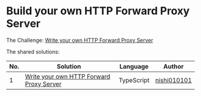 # Build your own HTTP Forward Proxy Server

The Challenge: [Write your own HTTP Forward Proxy Server](https://codingchallenges.fyi/challenges/challenge-forward-proxy/)

The shared solutions:

| No. | Solution | Language | Author |
|-----|----------|----------|--------|
| 1 | [Write your own HTTP Forward Proxy Server](https://github.com/nishi010101/http-forward-proxy) | TypeScript | [nishi010101](https://github.com/nishi010101) |
